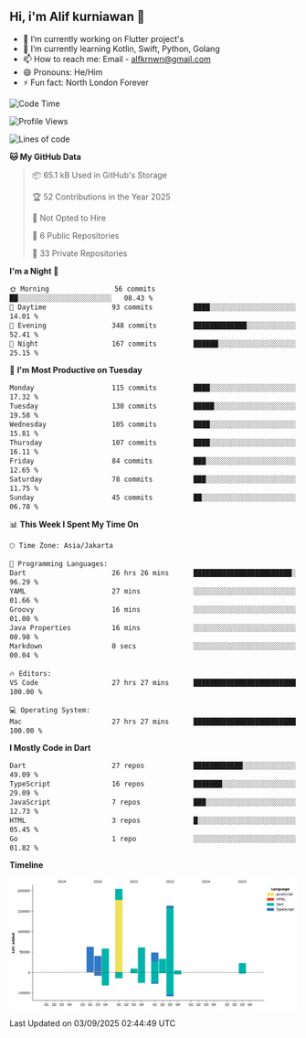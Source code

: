 ## Hi, i'm Alif kurniawan 👋

- 🔭 I’m currently working on Flutter project's
- 🌱 I’m currently learning Kotlin, Swift, Python, Golang
- 📫 How to reach me: Email - alfkrnwn@gmail.com
- 😄 Pronouns: He/Him
- ⚡ Fun fact: North London Forever

<!--START_SECTION:waka-->
![Code Time](http://img.shields.io/badge/Code%20Time-267%20hrs%2028%20mins-blue)

![Profile Views](http://img.shields.io/badge/Profile%20Views-30-blue)

![Lines of code](https://img.shields.io/badge/From%20Hello%20World%20I%27ve%20Written-706.0%20thousand%20lines%20of%20code-blue)

**🐱 My GitHub Data** 

> 📦 65.1 kB Used in GitHub's Storage 
 > 
> 🏆 52 Contributions in the Year 2025
 > 
> 🚫 Not Opted to Hire
 > 
> 📜 6 Public Repositories 
 > 
> 🔑 33 Private Repositories 
 > 
**I'm a Night 🦉** 

```text
🌞 Morning                56 commits          ██░░░░░░░░░░░░░░░░░░░░░░░   08.43 % 
🌆 Daytime                93 commits          ████░░░░░░░░░░░░░░░░░░░░░   14.01 % 
🌃 Evening                348 commits         █████████████░░░░░░░░░░░░   52.41 % 
🌙 Night                  167 commits         ██████░░░░░░░░░░░░░░░░░░░   25.15 % 
```
📅 **I'm Most Productive on Tuesday** 

```text
Monday                   115 commits         ████░░░░░░░░░░░░░░░░░░░░░   17.32 % 
Tuesday                  130 commits         █████░░░░░░░░░░░░░░░░░░░░   19.58 % 
Wednesday                105 commits         ████░░░░░░░░░░░░░░░░░░░░░   15.81 % 
Thursday                 107 commits         ████░░░░░░░░░░░░░░░░░░░░░   16.11 % 
Friday                   84 commits          ███░░░░░░░░░░░░░░░░░░░░░░   12.65 % 
Saturday                 78 commits          ███░░░░░░░░░░░░░░░░░░░░░░   11.75 % 
Sunday                   45 commits          ██░░░░░░░░░░░░░░░░░░░░░░░   06.78 % 
```


📊 **This Week I Spent My Time On** 

```text
🕑︎ Time Zone: Asia/Jakarta

💬 Programming Languages: 
Dart                     26 hrs 26 mins      ████████████████████████░   96.29 % 
YAML                     27 mins             ░░░░░░░░░░░░░░░░░░░░░░░░░   01.66 % 
Groovy                   16 mins             ░░░░░░░░░░░░░░░░░░░░░░░░░   01.00 % 
Java Properties          16 mins             ░░░░░░░░░░░░░░░░░░░░░░░░░   00.98 % 
Markdown                 0 secs              ░░░░░░░░░░░░░░░░░░░░░░░░░   00.04 % 

🔥 Editors: 
VS Code                  27 hrs 27 mins      █████████████████████████   100.00 % 

💻 Operating System: 
Mac                      27 hrs 27 mins      █████████████████████████   100.00 % 
```

**I Mostly Code in Dart** 

```text
Dart                     27 repos            ████████████░░░░░░░░░░░░░   49.09 % 
TypeScript               16 repos            ███████░░░░░░░░░░░░░░░░░░   29.09 % 
JavaScript               7 repos             ███░░░░░░░░░░░░░░░░░░░░░░   12.73 % 
HTML                     3 repos             █░░░░░░░░░░░░░░░░░░░░░░░░   05.45 % 
Go                       1 repo              ░░░░░░░░░░░░░░░░░░░░░░░░░   01.82 % 
```



**Timeline**

![Lines of Code chart](https://raw.githubusercontent.com/awanderer11/awanderer11/main/assets/bar_graph.png)


 Last Updated on 03/09/2025 02:44:49 UTC
<!--END_SECTION:waka-->
